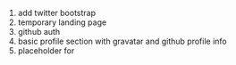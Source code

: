 1. add twitter bootstrap
2. temporary landing page
3. github auth
4. basic profile section with gravatar and github profile info
5. placeholder for
